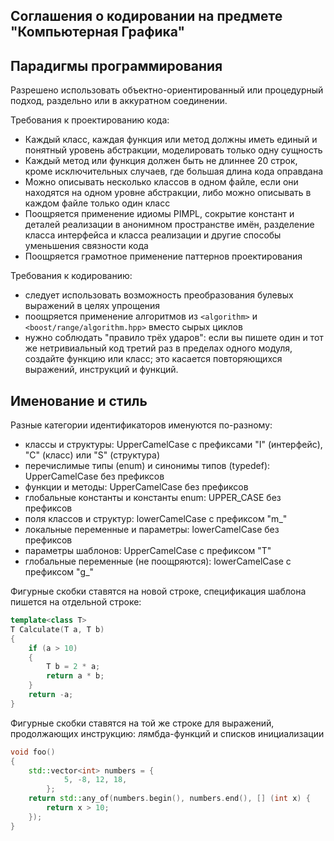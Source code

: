 ## Соглашения о кодировании на предмете "Компьютерная Графика"

## Парадигмы программирования

Разрешено использовать объектно-ориентированный или процедурный подход, раздельно или в аккуратном соединении.

Требования к проектированию кода:

- Каждый класс, каждая функция или метод должны иметь единый и понятный уровень абстракции, моделировать только одну сущность
- Каждый метод или функция должен быть не длиннее 20 строк, кроме исключительных случаев, где большая длина кода оправдана
- Можно описывать несколько классов в одном файле, если они находятся на одном уровне абстракции, либо можно описывать в каждом файле только один класс
- Поощряется применение идиомы PIMPL, сокрытие констант и деталей реализации в анонимном пространстве имён, разделение класса интерфейса и класса реализации и другие способы уменьшения связности кода
- Поощряется грамотное применение паттернов проектирования

Требования к кодированию:

- следует использовать возможность преобразования булевых выражений в целях упрощения
- поощряется применение алгоритмов из `<algorithm>` и `<boost/range/algorithm.hpp>` вместо сырых циклов
- нужно соблюдать "правило трёх ударов": если вы пишете один и тот же нетривиальный код третий раз в пределах одного модуля, создайте функцию или класс; это касается повторяющихся выражений, инструкций и функций.

## Именование и стиль

Разные категории идентификаторов именуются по-разному:

- классы и структуры: UpperCamelCase с префиксами "I" (интерфейс), "C" (класс) или "S" (структура)
- перечислимые типы (enum) и синонимы типов (typedef): UpperCamelCase без префиксов
- функции и методы: UpperCamelCase без префиксов
- глобальные константы и константы enum: UPPER_CASE без префиксов
- поля классов и структур: lowerCamelCase с префиксом "m_"
- локальные переменные и параметры: lowerCamelCase без префиксов
- параметры шаблонов: UpperCamelCase с префиксом "T"
- глобальные переменные (не поощряются): lowerCamelCase с префиксом "g_"

Фигурные скобки ставятся на новой строке, спецификация шаблона пишется на отдельной строке:
```cpp
template<class T>
T Calculate(T a, T b)
{
    if (a > 10)
    {
        T b = 2 * a;
        return a * b;
    }
    return -a;
}
```

Фигурные скобки ставятся на той же строке для выражений, продолжающих инструкцию: лямбда-функций и списков инициализации

```cpp
void foo()
{
    std::vector<int> numbers = {
            5, -8, 12, 18,
        };
    return std::any_of(numbers.begin(), numbers.end(), [] (int x) {
        return x > 10;
    });
}
```
